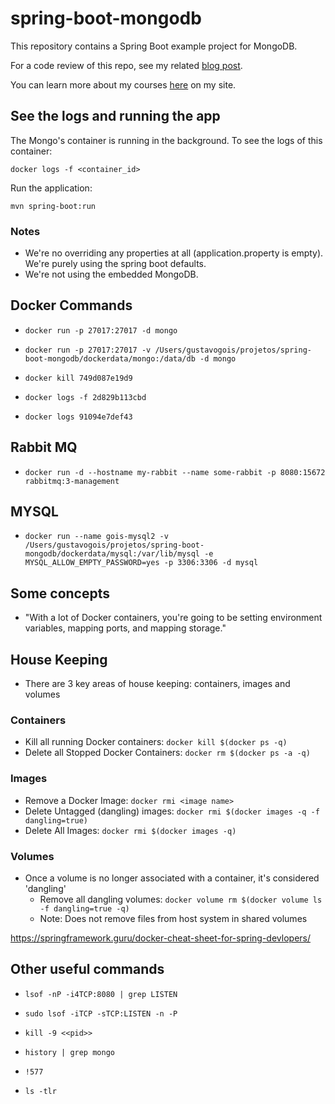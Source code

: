 # spring-boot-mongodb
This repository contains a Spring Boot example project for MongoDB.

For a code review of this repo, see my related [blog post](https://springframework.guru/3402-2/).

You can learn more about my courses [here](http://courses.springframework.guru/courses/) on my site.

## See the logs and running the app

The Mongo's container is running in the background. To see the logs of this container:

```
docker logs -f <container_id>
```

Run the application:

```mvn spring-boot:run```

### Notes

- We're no overriding any properties at all (application.property is empty). We're purely using the spring boot defaults. 
- We're not using the embedded MongoDB.

## Docker Commands

- ```docker run -p 27017:27017 -d mongo```

- ```docker run -p 27017:27017 -v /Users/gustavogois/projetos/spring-boot-mongodb/dockerdata/mongo:/data/db -d mongo```

- ```docker kill 749d087e19d9```

- ```docker logs -f 2d829b113cbd```
- ```docker logs 91094e7def43```

## Rabbit MQ

- ```docker run -d --hostname my-rabbit --name some-rabbit -p 8080:15672 rabbitmq:3-management```

## MYSQL

- ```docker run --name gois-mysql2 -v /Users/gustavogois/projetos/spring-boot-mongodb/dockerdata/mysql:/var/lib/mysql -e MYSQL_ALLOW_EMPTY_PASSWORD=yes -p 3306:3306 -d mysql```

## Some concepts

- "With a lot of Docker containers, you're going to be setting environment variables, mapping ports, and mapping storage."

## House Keeping

- There are 3 key areas of house keeping: containers, images and volumes

### Containers

- Kill all running Docker containers: ```docker kill $(docker ps -q)```
- Delete all Stopped Docker Containers: ```docker rm $(docker ps -a -q)```

### Images

- Remove a Docker Image: ```docker rmi <image name>```
- Delete Untagged (dangling) images: ```docker rmi $(docker images -q -f dangling=true)```
- Delete All Images: ```docker rmi $(docker images -q)```

### Volumes

- Once a volume is no longer associated with a container, it's considered 'dangling'
    - Remove all dangling volumes: ```docker volume rm $(docker volume ls -f dangling=true -q)```
    - Note: Does not remove files from host system in shared volumes

https://springframework.guru/docker-cheat-sheet-for-spring-devlopers/ 

## Other useful commands

- ```lsof -nP -i4TCP:8080 | grep LISTEN```
- ```sudo lsof -iTCP -sTCP:LISTEN -n -P```

- ```kill -9 <<pid>>```

- ```history | grep mongo```
- ```!577```

- ```ls -tlr```

